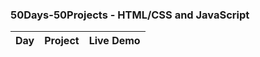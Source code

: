 ### 50Days-50Projects - HTML/CSS and JavaScript

Day | Project | Live Demo
--- | ------------------------ | ---------

